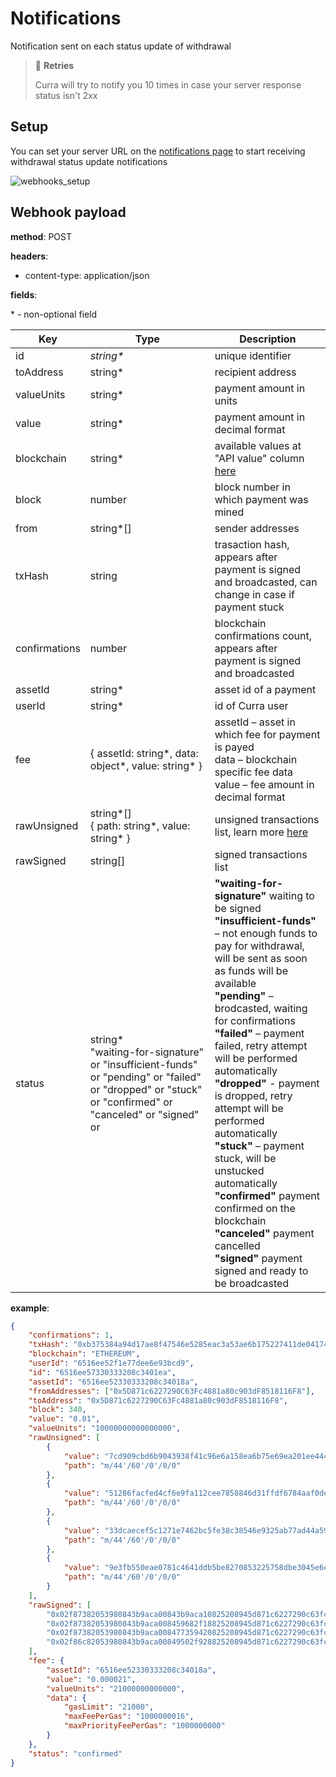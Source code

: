 # Notifications

Notification sent on each status update of withdrawal

> 🔄 **Retries**
>
> Curra will try to notify you 10 times in case your server response status isn't 2xx

## Setup

You can set your server URL on the <a href="https://app.curra.io/notifications" target="_blank">notifications page</a> to start receiving withdrawal status update notifications

![webhooks_setup](/images/webhooks_setup_withdrawals.png)

## Webhook payload

**method**: POST

**headers**:

-   content-type: application/json

**fields**:

\* - non-optional field

<table>
<thead>
<tr>
<th>Key</th>
<th>Type</th>
<th>Description</th>
</tr>
</thead>
<tbody>

<tr>
<td>id</td>
<td><i>string*</i></td>
<td>unique identifier</td>
</tr>
<tr>

<td>toAddress</td>
<td>
string*
</td>
<td>
recipient address
</td>
</tr>

<tr>
<td>valueUnits</td>
<td>
string*
</td>
<td>
payment amount in units
</td>
</tr>

<tr>
<td>value</td>
<td>
string*
</td>
<td>
payment amount in decimal format
</td>
</tr>

<tr>
<td>blockchain</td>
<td>
string*
</td>
<td>
available values at "API value" column <a href="/introduction/availability.html">here<a/>
</td>
</tr>

<tr>
<td>block</td>
<td>
number
</td>
<td>
block number in which payment was mined
</td>
</tr>

<tr>
<td>from</td>
<td>
string*[]
</td>
<td>
sender addresses
</td>
</tr>

<tr>
<td>txHash</td>
<td>
string
</td>
<td>
trasaction hash, appears after payment is signed and broadcasted, can change in case if payment stuck
</td>
</tr>

<tr>
<td>confirmations</td>
<td>
number
</td>
<td>
blockchain confirmations count, appears after payment is signed and broadcasted
</td>
</tr>

<tr>
<td>assetId</td>
<td>
string*
</td>
<td>
asset id of a payment 
</td>
</tr>

<tr>
<td>userId</td>
<td>
string*
</td>
<td>
id of Curra user
</td>
</tr>

<tr>
<td>fee</td>
<td>
{ assetId: string*, data: object*, value: string* }
</td>
<td>
assetId – asset in which fee for payment is payed<br/>
data – blockchain specific fee data<br/>
value – fee amount in decimal format
</td>
</tr>

<tr>
<td>rawUnsigned</td>
<td>
string*[]<br/>{ path: string*, value: string* }
</td>
<td>
unsigned transactions list, learn more <a href="/features/withdrawals/sign.html" target="_blank">here</a>
</td>
</tr>

<tr>
<td>rawSigned</td>
<td>
string[]
</td>
<td>
signed transactions list
</td>
</tr>

<tr>
<td>status</td>
<td>
string*<br/>
"waiting-for-signature" or
"insufficient-funds" or
"pending" or
"failed" or
"dropped" or
"stuck" or
"confirmed" or
"canceled" or
"signed" or
</td>
<td>
<b>"waiting-for-signature"</b> waiting to be signed<br/>
<b>"insufficient-funds"</b> – not enough funds to pay for withdrawal, will be sent as soon as funds will be available<br/>
<b>"pending"</b> – brodcasted, waiting for confirmations<br/>
<b>"failed"</b> – payment failed, retry attempt will be performed automatically<br/>
<b>"dropped"</b> - payment is dropped, retry attempt will be performed automatically<br/>
<b>"stuck"</b> – payment stuck, will be unstucked automatically<br/>
<b>"confirmed"</b> payment confirmed on the blockchain<br/>
<b>"canceled"</b> payment cancelled<br/>
<b>"signed"</b> payment signed and ready to be broadcasted<br/>
</td>
</tr>

</tbody>
</table>

**example**:

```json
{
    "confirmations": 1,
    "txHash": "0xb375384a94d17ae8f47546e5285eac3a53ae6b175227411de0417451b3f29717",
    "blockchain": "ETHEREUM",
    "userId": "6516ee52f1e77dee6e93bcd9",
    "id": "6516ee57330333208c3401ea",
    "assetId": "6516ee52330333208c34018a",
    "fromAddresses": ["0x5D871c6227290C63Fc4881a80c903dF8518116F8"],
    "toAddress": "0x5D871c6227290C63Fc4881a80c903dF8518116F8",
    "block": 340,
    "value": "0.01",
    "valueUnits": "10000000000000000",
    "rawUnsigned": [
        {
            "value": "7cd909cbd6b9043938f41c96e6a158ea6b75e69ea201ee4448b98ef120262821",
            "path": "m/44'/60'/0'/0/0"
        },
        {
            "value": "51286facfed4cf6e9fa112cee7858846d31ffdf6784aaf0de44424a96eb09ab6",
            "path": "m/44'/60'/0'/0/0"
        },
        {
            "value": "33dcaecef5c1271e7462bc5fe38c38546e9325ab77ad44a59144eea38dc1ab08",
            "path": "m/44'/60'/0'/0/0"
        },
        {
            "value": "9e3fb550eae0781c4641ddb5be8270853225758dbe3045e6e9fa681de7259241",
            "path": "m/44'/60'/0'/0/0"
        }
    ],
    "rawSigned": [
        "0x02f87382053980843b9aca00843b9aca10825208945d871c6227290c63fc4881a80c903df8518116f8872386f26fc1000080c001a076c9188df0e9834f91be3911bee5d020865f0ea07aea1db90a83801ea16d3100a01da9ffb5ba10c142ef211947c6ae84bb33b9f2ecc3250079a55fc0448fa3e587",
        "0x02f87382053980843b9aca008459682f18825208945d871c6227290c63fc4881a80c903df8518116f8872386f26fc1000080c080a08549b3c8ec6d7dd954f514f37ec3e35b231bbd16e0c397d376ebcf2cae3bc7b8a061f92d4963ecc970c382849949caebb845e93e7b49d3bb0154c706f767c861d5",
        "0x02f87382053980843b9aca008477359420825208945d871c6227290c63fc4881a80c903df8518116f8872386f26fc1000080c080a02cb5f67f1da22a224d8176b87f7d4b9b1cf6e867583e3159eee825f75f54e190a05bf65f899ff230837d830d2dab0c3cf4713cd88b3b3a0be0e87b0615da4c9a4c",
        "0x02f86c82053980843b9aca00849502f928825208945d871c6227290c63fc4881a80c903df8518116f88080c001a02ba4ea374c040a33e3d503833d06f0845062176794d2ff4879f9364982f22c76a031623c68b108de7162ae6eb2a219da2080b8b88af5e8d2e85002845e012fa552"
    ],
    "fee": {
        "assetId": "6516ee52330333208c34018a",
        "value": "0.000021",
        "valueUnits": "21000000000000",
        "data": {
            "gasLimit": "21000",
            "maxFeePerGas": "1000000016",
            "maxPriorityFeePerGas": "1000000000"
        }
    },
    "status": "confirmed"
}
```
